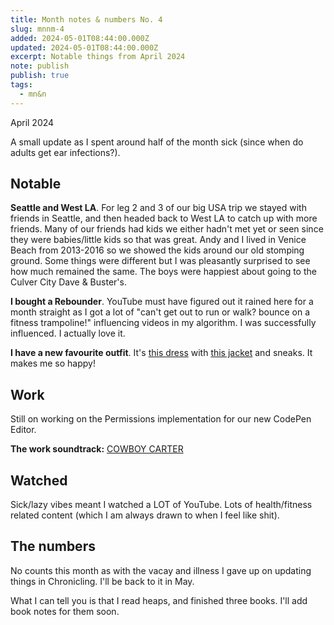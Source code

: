 ```yaml
---
title: Month notes & numbers No. 4
slug: mnnm-4
added: 2024-05-01T08:44:00.000Z
updated: 2024-05-01T08:44:00.000Z
excerpt: Notable things from April 2024
note: publish
publish: true
tags:
  - mn&n
---
```


<p class="date">April 2024</p>

A small update as I spent around half of the month sick (since when do adults get ear infections?).

<h2 class="highlighter pink">Notable</h2>

**Seattle and West LA**. For leg 2 and 3 of our big USA trip we stayed with friends in Seattle, and then headed back to West LA to catch up with more friends. Many of our friends had kids we either hadn't met yet or seen since they were babies/little kids so that was great. Andy and I lived in Venice Beach from 2013-2016 so we showed the kids around our old stomping ground. Some things were different but I was pleasantly surprised to see how much remained the same. The boys were happiest about going to the Culver City Dave & Buster's.

**I bought a Rebounder**. YouTube must have figured out it rained here for a month straight as I got a lot of "can't get out to run or walk? bounce on a fitness trampoline!" influencing videos in my algorithm. I was successfully influenced. I actually love it.

**I have a new favourite outfit**. It's [this dress](https://proudpoppyclothing.com.au/cdn/shop/files/2Proud_Poppy-3741.jpg?v=1709092858&width=2040) with [this jacket](https://www.shestreet.com.au/cdn/shop/files/she_street_AmbroseDenimJacket_10.jpg?v=1712284394&width=1200) and sneaks. It makes me so happy!

<h2 class="highlighter yellow">Work</h2>

Still on working on the Permissions implementation for our new CodePen Editor.

**The work soundtrack:** [COWBOY CARTER](https://open.spotify.com/album/6BzxX6zkDsYKFJ04ziU5xQ?si=onRBwqTJTQ6E-chudNwqxQ)

<h2 class="highlighter blue">Watched</h2>

Sick/lazy vibes meant I watched a LOT of YouTube. Lots of health/fitness related content (which I am always drawn to when I feel like shit). 

<h2 class="highlighter orange">The numbers</h2>

No counts this month as with the vacay and illness I gave up on updating things in Chronicling. I'll be back to it in May.

What I can tell you is that I read heaps, and finished three books. I'll add book notes for them soon.

